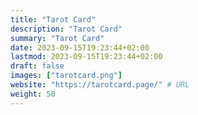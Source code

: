 ```yaml
---
title: "Tarot Card"
description: "Tarot Card"
summary: "Tarot Card"
date: 2023-09-15T19:23:44+02:00
lastmod: 2023-09-15T19:23:44+02:00
draft: false
images: ["tarotcard.png"]
website: "https://tarotcard.page/" # URL
weight: 50
---
```

